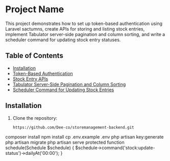 # Project Name

This project demonstrates how to set up token-based authentication using Laravel sactumns, create APIs for storing and listing stock entries, implement Tabulator server-side pagination and column sorting, and write a scheduler command for updating stock entry statuses.

## Table of Contents

-   [Installation](#installation)
-   [Token-Based Authentication](#token-based-authentication)
-   [Stock Entry APIs](#stock-entry-apis)
-   [Tabulator Server-Side Pagination and Column Sorting](#tabulator-server-side-pagination-and-column-sorting)
-   [Scheduler Command for Updating Stock Entries](#scheduler-command-for-updating-stock-entries)

## Installation

1. Clone the repository:

    ```bash
    https://github.com/Dee-co/storemanagement-backend.git
    ```

composer install
npm install
cp .env.example .env
php artisan key:generate
php artisan migrate
php artisan serve
protected function schedule(Schedule $schedule)
{
$schedule->command('stock:update-status')->dailyAt('00:00');
}
